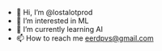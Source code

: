- 👋 Hi, I’m @lostalotprod
- 👀 I’m interested in ML
- 🌱 I’m currently learning AI
- 📫 How to reach me eerdpvs@gmail.com
